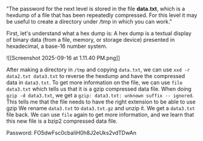 "The password for the next level is stored in the file **data.txt**, which is a hexdump of a file that has been repeatedly compressed. For this level it may be useful to create a directory under /tmp in which you can work."

First, let's understand what a hex dump is:
A hex dump is a textual display of binary data (from a file, memory, or storage device) presented in hexadecimal, a base-16 number system.

![[Screenshot 2025-09-16 at 1.11.40 PM.png]]

After making a directory in `/tmp` and copying `data.txt`, we can use `xxd -r data2.txt data3.txt` to reverse the hexdump and have the compressed data in `data3.txt`. To get more information on the file, we can use `file data3.txt` which tells us that it is a gzip compressed data file. When doing `gzip -d data3.txt`, we get a `gzip: data3.txt: unknown suffix -- ignored`. This tells me that the file needs to have the right extension to be able to use gzip
We rename `data3.txt` to `data3.txt.gz` and unzip it. We get a `data3.txt` file back. We can use `file` again to get more information, and we learn that this new file is a bzip2 compressed data file. 


Password: FO5dwFsc0cbaIiH0h8J2eUks2vdTDwAn